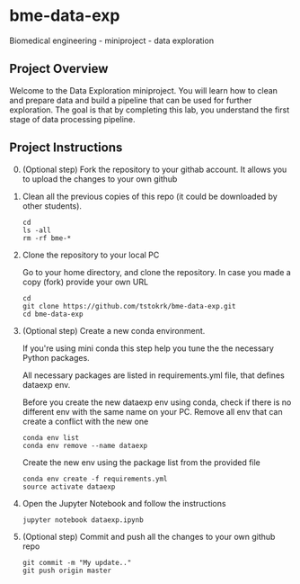 # bme-data-exp
Biomedical engineering - miniproject - data exploration

## Project Overview

Welcome to the Data Exploration miniproject. You will learn how to clean and prepare data and build a pipeline that can be used for further exploration. The goal is that by completing this lab, you understand the first stage of data processing pipeline.

## Project Instructions

0. (Optional step) Fork the repository to your githab account. It allows you to upload the changes to your own github

1. Clean all the previous copies of this repo (it could be downloaded by other students).

    ```
    cd
    ls -all
    rm -rf bme-*
    ```

2. Clone the repository to your local PC

    Go to your home directory, and clone the repository. In case you made a copy (fork) provide your own URL
    ```
    cd
    git clone https://github.com/tstokrk/bme-data-exp.git
    cd bme-data-exp
    ```

3. (Optional step) Create a new conda environment.

    If you're using mini conda this step help you tune the the necessary Python packages.

    All necessary packages are listed in requirements.yml file, that defines dataexp env.

    Before you create the new dataexp env using conda, check if there is no different
    env with the same name on your PC. Remove all env that can create a conflict with the new one

    ```
    conda env list
    conda env remove --name dataexp
    ```

    Create the new env using the package list from the provided file

    ```
    conda env create -f requirements.yml
    source activate dataexp
    ```


4. Open the Jupyter Notebook and follow the instructions
	
    ```
    jupyter notebook dataexp.ipynb
    ```
  
5. (Optional step) Commit and push all the changes to your own github repo 

    ```
    git commit -m "My update.."
    git push origin master
    ```
